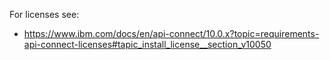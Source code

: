 For licenses see:

* https://www.ibm.com/docs/en/api-connect/10.0.x?topic=requirements-api-connect-licenses#tapic_install_license__section_v10050
